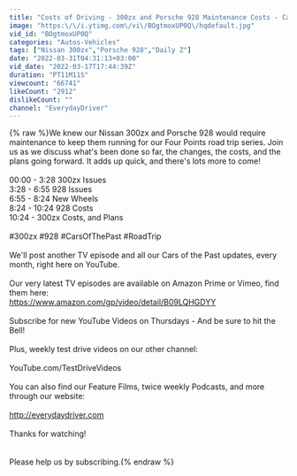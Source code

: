 ```yaml
---
title: "Costs of Driving - 300zx and Porsche 928 Maintenance Costs - Cars of the Past | Everyday Driver"
image: "https:\/\/i.ytimg.com\/vi\/BOgtmoxUP0Q\/hqdefault.jpg"
vid_id: "BOgtmoxUP0Q"
categories: "Autos-Vehicles"
tags: ["Nissan 300zx","Porsche 928","Daily Z"]
date: "2022-03-31T04:31:13+03:00"
vid_date: "2022-03-17T17:44:39Z"
duration: "PT11M11S"
viewcount: "66741"
likeCount: "2912"
dislikeCount: ""
channel: "EverydayDriver"
---
```

{% raw %}We knew our Nissan 300zx and Porsche 928 would require maintenance to keep them running for our Four Points road trip series. Join us as we discuss what's been done so far, the changes, the costs, and the plans going forward. It adds up quick, and there's lots more to come!<br /><br />00:00 - 3:28 300zx Issues<br />3:28 - 6:55 928 Issues<br />6:55 - 8:24 New Wheels<br />8:24 - 10:24 928 Costs<br />10:24 -  300zx Costs, and Plans<br /><br />#300zx #928 #CarsOfThePast #RoadTrip<br /><br />We'll post another TV episode and all our Cars of the Past updates, every month, right here on YouTube.<br /><br />Our very latest TV episodes are available on Amazon Prime or Vimeo, find them here:<br /><a rel="nofollow" target="blank" href="https://www.amazon.com/gp/video/detail/B09LQHGDYY">https://www.amazon.com/gp/video/detail/B09LQHGDYY</a><br /><br />Subscribe for new YouTube Videos on Thursdays - And be sure to hit the Bell!<br /><br />Plus, weekly test drive videos on our other channel:<br /><br />YouTube.com/TestDriveVideos<br /><br />You can also find our Feature Films, twice weekly Podcasts, and more through our website:<br /><br /><a rel="nofollow" target="blank" href="http://everydaydriver.com">http://everydaydriver.com</a><br /><br />Thanks for watching!<br /><br /><br />Please help us by subscribing.{% endraw %}
